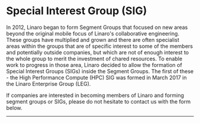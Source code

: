 # Special Interest Group (SIG)

In 2012, Linaro began to form Segment Groups that focused on new areas beyond the original mobile focus of Linaro's collaborative engineering. These groups have multiplied and grown and there are often specialist areas within the groups that are of specific interest to some of the members and potentially outside companies, but which are not of enough interest to the whole group to merit the investment of chared resources. To enable work to progress in those area, Linaro decided to allow the formation of Special Interest Groups (SIGs) inside the Segment Groups. The first of these - the High Performance Compute (HPC) SIG was formed in March 2017 in the Linaro Enterprise Group (LEG).

If companies are interested in becoming members of Linaro and forming segment groups or SIGs, please do not hesitate to contact us with the form below.

***

